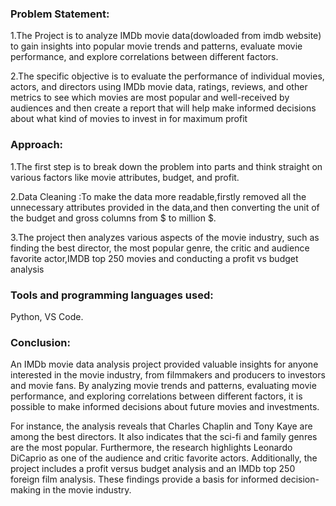 ### **Problem Statement**:

1.The Project is to analyze IMDb movie data(dowloaded from imdb website) to gain insights into popular movie trends and patterns, evaluate movie performance, and explore correlations between different factors.

2.The specific objective is to evaluate the performance of individual movies, actors, and directors using IMDb movie data, ratings, reviews, and other metrics to see which movies are most popular and well-received by audiences and then create a report that will help make informed decisions about what kind of movies to invest in for maximum profit


### **Approach**:

1.The first step is to break down the problem into parts and think straight on various factors like movie attributes, budget, and profit.

2.Data Cleaning :To make the data more readable,firstly removed all the unnecessary attributes provided in the data,and then converting the unit of the budget and gross columns from $ to million $.

3.The project then analyzes various aspects of the movie industry, such as finding the best director, the most popular genre, the critic and audience favorite actor,IMDB top 250 movies and conducting a profit vs budget analysis

### **Tools and programming languages used**:  
Python, VS Code.

### **Conclusion**:

An IMDb movie data analysis project provided valuable insights for anyone interested in the movie industry, from filmmakers and producers to investors and movie fans.
By analyzing movie trends and patterns, evaluating movie performance, and exploring correlations between different factors, it is possible to make informed decisions about future movies and investments.

For instance, the analysis reveals that Charles Chaplin and Tony Kaye are among the best directors. It also indicates that the sci-fi and family genres are the most popular. Furthermore, the research highlights Leonardo DiCaprio as one of the audience and critic favorite actors. Additionally, the project includes a profit versus budget analysis and an IMDb top 250 foreign film analysis. These findings provide a basis for informed decision-making in the movie industry.

